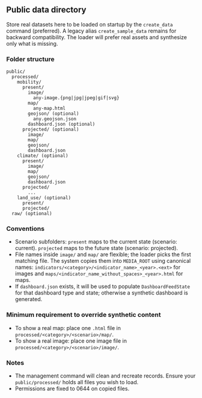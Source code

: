 ## Public data directory

Store real datasets here to be loaded on startup by the `create_data` command (preferred). A legacy alias `create_sample_data` remains for backward compatibility. The loader will prefer real assets and synthesize only what is missing.

### Folder structure

```
public/
  processed/
    mobility/
      present/
        image/
          any-image.{png|jpg|jpeg|gif|svg}
        map/
          any-map.html
        geojson/ (optional)
          any.geojson.json
        dashboard.json (optional)
      projected/ (optional)
        image/
        map/
        geojson/
        dashboard.json
    climate/ (optional)
      present/
        image/
        map/
        geojson/
        dashboard.json
      projected/
        ...
    land_use/ (optional)
      present/
      projected/
  raw/ (optional)
```

### Conventions

- Scenario subfolders: `present` maps to the current state (scenario: current). `projected` maps to the future state (scenario: projected).
- File names inside `image/` and `map/` are flexible; the loader picks the first matching file. The system copies them into `MEDIA_ROOT` using canonical names: `indicators/<category>/<indicator_name>_<year>.<ext>` for images and `maps/<indicator_name_without_spaces>_<year>.html` for maps.
- If `dashboard.json` exists, it will be used to populate `DashboardFeedState` for that dashboard type and state; otherwise a synthetic dashboard is generated.

### Minimum requirement to override synthetic content

- To show a real map: place one `.html` file in `processed/<category>/<scenario>/map/`.
- To show a real image: place one image file in `processed/<category>/<scenario>/image/`.

### Notes

- The management command will clean and recreate records. Ensure your `public/processed/` holds all files you wish to load.
- Permissions are fixed to 0644 on copied files.

